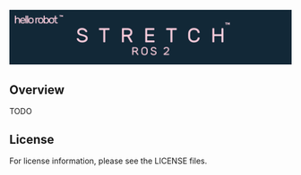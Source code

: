 ![](../images/banner.png)

## Overview

TODO

## License

For license information, please see the LICENSE files.
